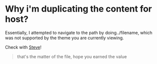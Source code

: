 # Why i'm duplicating the content for host?
Essentially, I attempted to navigate to the path by doing../filename, which was not supported by the theme you are currently viewing. 

Check with [Steve](https://github.com/orderedlist)!


> that's the matter of the file, hope you earned the value
